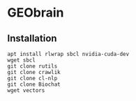 # GEObrain

## Installation

```
apt install rlwrap sbcl nvidia-cuda-dev
wget sbcl
git clone rutils
git clone crawlik
git clone cl-nlp
git clone Biochat
wget vectors
```
